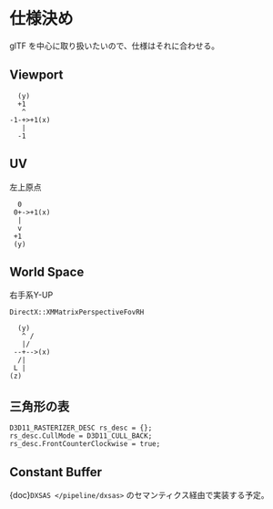 # 仕様決め

glTF を中心に取り扱いたいので、仕様はそれに合わせる。


## Viewport

```
  (y)
  +1
   ^
-1-+>+1(x)
   |
  -1
```

## UV

左上原点

```
  0
 0+->+1(x)
  |
  v
 +1
 (y)
```

## World Space

右手系Y-UP

`DirectX::XMMatrixPerspectiveFovRH`

```
  (y)
   ^ /
   |/
 --+-->(x)
  /|
 L |
(z)
```

## 三角形の表

```
D3D11_RASTERIZER_DESC rs_desc = {};
rs_desc.CullMode = D3D11_CULL_BACK;
rs_desc.FrontCounterClockwise = true;
```

## Constant Buffer

{doc}`DXSAS </pipeline/dxsas>` のセマンティクス経由で実装する予定。
